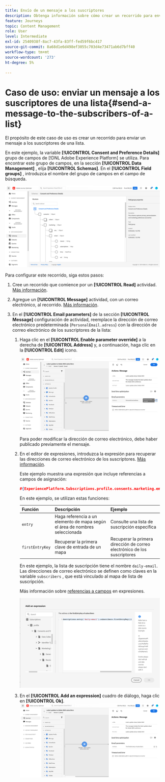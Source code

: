 ```yaml
---
title: Envío de un mensaje a los suscriptores
description: Obtenga información sobre cómo crear un recorrido para enviar un mensaje a los suscriptores de una lista
feature: Journeys
topic: Content Management
role: User
level: Intermediate
exl-id: 2540938f-8ac7-43fa-83ff-fed59f6bc417
source-git-commit: 8a68d1e6d498ef3055c703d4e73471ab6d7bff40
workflow-type: tm+mt
source-wordcount: '273'
ht-degree: 5%

---
```


# Caso de uso: enviar un mensaje a los suscriptores de una lista{#send-a-message-to-the-subscribers-of-a-list}

El propósito de este caso de uso es crear un recorrido para enviar un mensaje a los suscriptores de una lista.

En este ejemplo, la variable **[!UICONTROL Consent and Preference Details]** grupo de campos de [!DNL Adobe Experience Platform] se utiliza. Para encontrar este grupo de campos, en la sección **[!UICONTROL Data Management]** , elija **[!UICONTROL Schemas]**. En el **[!UICONTROL Field groups]** , introduzca el nombre del grupo de campos en el campo de búsqueda.

![Este grupo de campos incluye el elemento subscriptions](assets/consent-and-preference-details-field-group.png)

Para configurar este recorrido, siga estos pasos:

1. Cree un recorrido que comience por un **[!UICONTROL Read]** actividad. [Más información](journey-gs.md).
1. Agregue un **[!UICONTROL Message]** actividad, con un correo electrónico, al recorrido. [Más información](journeys-message.md).
1. En el **[!UICONTROL Email parameters]** de la sección **[!UICONTROL Message]** configuración de actividad, reemplace la dirección de correo electrónico predeterminada (`PersonalEmail.adress`) con la dirección de correo electrónico de los suscriptores de la lista:

   1. Haga clic en el **[!UICONTROL Enable parameter override]** a la derecha de **[!UICONTROL Address]** y, a continuación, haga clic en la **[!UICONTROL Edit]** icono.

      ![](assets/message-to-subscribers-uc-1.png)

      Para poder modificar la dirección de correo electrónico, debe haber publicado previamente el mensaje.

   1. En el editor de expresiones, introduzca la expresión para recuperar las direcciones de correo electrónico de los suscriptores. [Más información](expression/expressionadvanced.md).

      Este ejemplo muestra una expresión que incluye referencias a campos de asignación:

      ```json
      #{ExperiencePlatform.Subscriptions.profile.consents.marketing.email.subscriptions.entry('daily-email').subscribers.firstEntryKey()}
      ```

      En este ejemplo, se utilizan estas funciones:

      | Función | Descripción | Ejemplo |
      | --- | --- | --- |
      | `entry` | Haga referencia a un elemento de mapa según el área de nombres seleccionada | Consulte una lista de suscripción específica |
      | `firstEntryKey` | Recuperar la primera clave de entrada de un mapa | Recuperar la primera dirección de correo electrónico de los suscriptores |

      En este ejemplo, la lista de suscripción tiene el nombre `daily-email`. Las direcciones de correo electrónico se definen como claves en la variable `subscribers` , que está vinculado al mapa de lista de suscripción.

      Más información sobre [referencias a campos](expression/field-references.md) en expresiones.

      ![](assets/message-to-subscribers-uc-2.png)

   1. En el **[!UICONTROL Add an expression]** cuadro de diálogo, haga clic en **[!UICONTROL Ok]**.
   ![](assets/message-to-subscribers-uc-3.png)
